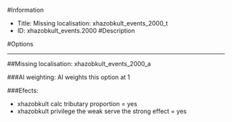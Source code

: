 #Information
 - Title: Missing localisation: xhazobkult_events_2000_t
 - ID: xhazobkult_events.2000
#Description

#Options

___
##Missing localisation: xhazobkult_events_2000_a

###AI weighting:
AI weights this option at 1


###Efects:<ul><li>xhazobkult calc tributary proportion = yes</li><li>xhazobkult privilege the weak serve the strong effect = yes</li></ul>
